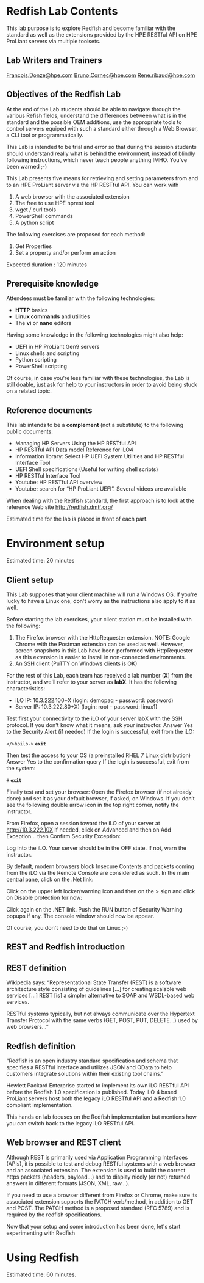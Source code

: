 # Redfish Lab Contents
This lab purpose is to explore Redfish and become familiar with the standard as well as the extensions provided by the HPE RESTful API on HPE ProLiant servers via multiple toolsets.

## Lab Writers and Trainers
Francois.Donze@hpe.com
Bruno.Cornec@hpe.com
Rene.ribaud@hpe.com

<!--- [comment]: # Table of Content to be added --->

## Objectives of the Redfish Lab
At the end of the Lab students should be able to navigate through the various Refish fields, understand the differences between what is in the standard and the possible OEM additions, use the appropriate tools to control servers equiped with such a standard either through a Web Browser, a CLI tool or programmatically.

This Lab is intended to be trial and error so that during the session students should understand really what is behind the environment, instead of blindly following instructions, which never teach people anything IMHO. You've been warned ;-)

This Lab presents five means for retrieving and setting parameters from and to an HPE ProLiant server via the HP RESTful API. You can work with
1. A web browser with the associated extension
2. The free to use HPE hprest tool
3. wget / curl tools
4. PowerShell commands
5. A python script

The following exercises are proposed for each method:

1. Get Properties
2. Set a property and/or perform an action

Expected duration : 120 minutes

## Prerequisite knowledge

Attendees must be familiar with the following technologies:
  - **HTTP** basics
  - **Linux commands** and utilities
  - The **vi** or **nano** editors

Having some knowledge in the following technologies might also help:
  - UEFI in HP ProLiant Gen9 servers
  - Linux shells and scripting
  - Python scripting
  - PowerShell scripting

Of course, in case you're less familiar with these technologies, the Lab is still doable, just ask for help to your instructors in order to avoid being stuck on a related topic.

## Reference documents

This lab intends to be a **complement** (not a substitute) to the following public documents:
  - Managing HP Servers Using the HP RESTful API
  - HP RESTful API Data model Reference for iLO4
  - Information library: Select HP UEFI System Utilities and HP RESTful Interface Tool
  - UEFI Shell specifications (Useful for writing shell scripts)
  - HP RESTful Interface Tool
  - Youtube: HP RESTful API overview
  - Youtube: search for “HP ProLiant UEFI”. Several videos are available

When dealing with the Redfish standard, the first approach is to look at the reference Web site http://redfish.dmtf.org/ 

Estimated time for the lab is placed in front of each part.

# Environment setup
Estimated time: 20 minutes

## Client setup

This Lab supposes that your client machine will run a Windows OS. If you're lucky to have a Linux one, don't worry as the instructions also apply to it as well.

Before starting the lab exercises, your client station must be installed with the following:
1. The Firefox browser with the HttpRequester extension. NOTE: Google Chrome with the Postman extension can be used as well. However, screen snapshots in this Lab have been performed with HttpRequester as this extension is easier to install in non-connected environments.
2. An SSH client (PuTTY on Windows clients is OK)

For the rest of this Lab, each team has received a lab number (**X**) from the instructor, and we'll refer to your server as **labX**. It has the following characteristics:
  - iLO IP: 10.3.222.100+X (login: demopaq - password: password)
  - Server IP: 10.3.222.80+X) (login: root - password: linux1)

Test first your connectivity to the iLO of your server labX with the SSH protocol. If you don't know what it means, ask your instructor.
Answer Yes to the Security Alert (if needed)
If the login is successful, exit from the iLO:

`</>hpilo->` **`exit`**

Then test the access to your OS (a preinstalled RHEL 7 Linux distribution)
Answer Yes to the confirmation query
If the login is successful, exit from the system:

`#` **`exit`**

Finally test and set your browser:
Open the Firefox browser (if not already done) and set it as your default browser, if asked, on Windows. If you don’t see the following double arrow icon in the top right corner, notify the instructor.

From Firefox, open a session toward the iLO of your server at http://10.3.222.10X
If needed, click on Advanced and then on Add Exception… then Confirm Security Exception:

Log into the iLO. Your server should be in the OFF state. If not, warn the instructor.

By default, modern browsers block Insecure Contents and packets coming from the iLO via the Remote Console are considered as such. 
In the main central pane, click on the .Net link:

Click on the upper left locker/warning icon and then on the > sign and click on Disable protection for now:

Click again on the .NET link. Push the RUN button of Security Warning popups if any. The console window should now be appear.

Of course, you don't need to do that on Linux ;-)

## REST and Redfish introduction

## REST definition

Wikipedia says: “Representational State Transfer (REST) is a software architecture style consisting of guidelines […] for creating scalable web services […] REST [is] a simpler alternative to SOAP and WSDL-based web services.

RESTful systems typically, but not always communicate over the Hypertext Transfer Protocol with the same verbs (GET, POST, PUT, DELETE…) used by web browsers…”

## Redfish definition

“Redfish is an open industry standard specification and schema that specifies a RESTful interface and utilizes JSON and OData to help customers integrate solutions within their existing tool chains.”

Hewlett Packard Enterprise started to implement its own iLO RESTful API before the Redfish 1.0 specification is published. Today iLO 4 based ProLiant servers host both the legacy iLO RESTful API and a Redfish 1.0 compliant implementation.

This hands on lab focuses on the Redfish implementation but mentions how you can switch back to the legacy iLO RESTful API.

## Web browser and REST client

Although REST is primarily used via Application Programming Interfaces (APIs), it is possible to test and debug RESTful systems with a web browser and an associated extension. The extension is used to build the correct https packets (headers, payload…) and to display nicely (or not) returned answers in different formats (JSON, XML, raw...). 

If you need to use a browser different from Firefox or Chrome, make sure its associated extension supports the PATCH verb/method, in addition to GET and POST. The PATCH method is a proposed standard (RFC 5789) and is required by the redfish specifications.

Now that your setup and some introduction has been done, let's start experimenting with Redfish

# Using Redfish
Estimated time: 60 minutes.

## 
